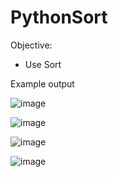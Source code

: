 # PythonSort

Objective:
- Use Sort

Example output

![image](https://user-images.githubusercontent.com/97081479/183234584-7144bcf3-1144-4ecb-ad21-4b7595f3ef92.png)

![image](https://user-images.githubusercontent.com/97081479/183234596-891d8a9c-2225-4bbc-a81c-7aec547df3a1.png)

![image](https://user-images.githubusercontent.com/97081479/183234618-132486ae-26f8-4109-a7ef-943ddc3cb6ca.png)


![image](https://user-images.githubusercontent.com/97081479/183234635-dde84f49-04d9-4f2e-b826-e1d3e97306a1.png)

